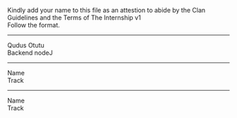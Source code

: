 Kindly add your name to this file as an attestion to abide by the Clan Guidelines and the Terms of The Internship v1
<br/> Follow the format.<br/> 
___
Qudus Otutu<br/>
Backend nodeJ
___
Name <br/>
Track
___
Name <br/>
Track

